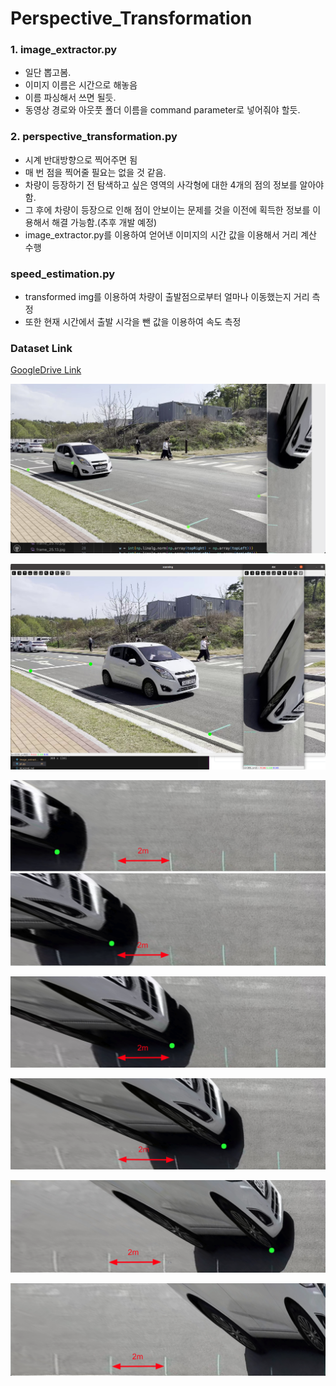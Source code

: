 # Perspective_Transformation

### 1. image_extractor.py

* 일단 뽑고봄.
* 이미지 이름은 시간으로 해놓음
* 이름 파싱해서 쓰면 될듯.
* 동영상 경로와 아웃풋 폴더 이름을 command parameter로 넣어줘야 할듯.

### 2. perspective_transformation.py

* 시계 반대방향으로 찍어주면 됨
* 매 번 점을 찍어줄 필요는 없을 것 같음.
* 차량이 등장하기 전 탐색하고 싶은 영역의 사각형에 대한 4개의 점의 정보를 알아야함.
* 그 후에 차량이 등장으로 인해 점이 안보이는 문제를 것을 이전에 획득한 정보를 이용해서 해결 가능함.(추후 개발 예정)
* image_extractor.py를 이용하여 얻어낸 이미지의 시간 값을 이용해서 거리 계산 수행

### speed_estimation.py

* transformed img를 이용하여 차량이 출발점으로부터 얼마나 이동했는지 거리 측정
* 또한 현재 시간에서 출발 시각을 뺀 값을 이용하여 속도 측정

### Dataset Link

[GoogleDrive Link](https://drive.google.com/drive/folders/1DFn38g7Dl_5CvPWnmF2T5hJPOG5WOrpl?usp=sharing)

![1715598915426](image/README/1715598915426.png)

![1715567855992](image/README/1715568614106.png)

![1715603937734](image/README/1715603937734.png)![1715603948581](image/README/1715603948581.png)

![1715603958922](image/README/1715603958922.png)

![1715603979049](image/README/1715603979049.png)

![1715603988751](image/README/1715603988751.png)

![1715603997752](image/README/1715603997752.png)
